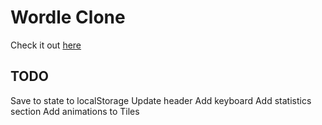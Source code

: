 # Wordle Clone
Check it out [here](peterwest-1.github.io/wordle/)
## TODO

Save to state to localStorage
Update header
Add keyboard
Add statistics section
Add animations to Tiles
